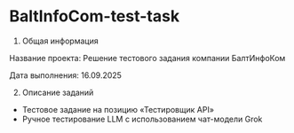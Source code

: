 # BaltInfoCom-test-task
 1. Общая информация
 
Название проекта: Решение тестового задания компании БалтИнфоКом

Дата выполнения: 16.09.2025

2. Описание заданий
- Тестовое задание на позицию «Тестировщик API»
-  Ручное тестирование LLM с использованием чат-модели Grok


